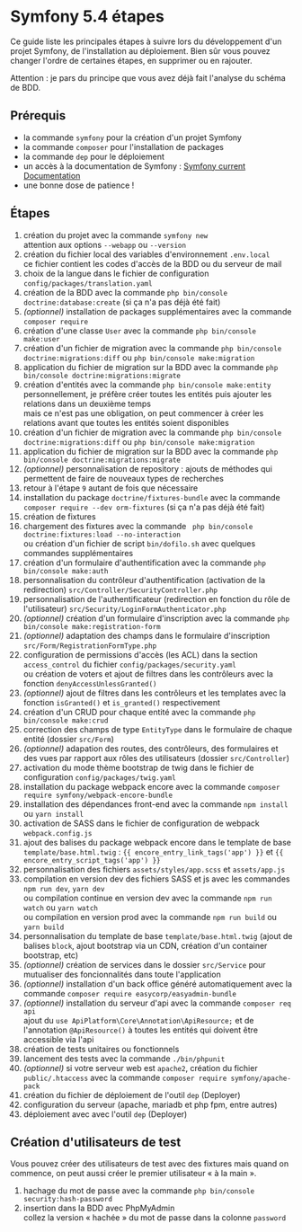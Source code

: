 # Symfony 5.4 étapes

Ce guide liste les principales étapes à suivre lors du développement d'un projet Symfony, de l'installation au déploiement.
Bien sûr vous pouvez changer l'ordre de certaines étapes, en supprimer ou en rajouter.

Attention : je pars du principe que vous avez déjà fait l'analyse du schéma de BDD.

## Prérequis

- la commande `symfony` pour la création d'un projet Symfony
- la commande `composer` pour l'installation de packages
- la commande `dep` pour le déploiement
- un accès à la documentation de Symfony : [Symfony current Documentation](https://symfony.com/doc/current/index.html)
- une bonne dose de patience !

## Étapes

1. création du projet avec la commande `symfony new`  
   attention aux options `--webapp` ou `--version`
2. création du fichier local des variables d'environnement `.env.local`  
   ce fichier contient les codes d'accès de la BDD ou du serveur de mail
3. choix de la langue dans le fichier de configuration `config/packages/translation.yaml`
4. création de la BDD avec la commande `php bin/console doctrine:database:create` (si ça n'a pas déjà été fait)
5. *(optionnel)* installation de packages supplémentaires avec la commande `composer require`
6. création d'une classe `User` avec la commande `php bin/console make:user`
7. création d'un fichier de migration avec la commande `php bin/console doctrine:migrations:diff` ou `php bin/console make:migration`
8. application du fichier de migration sur la BDD avec la commande `php bin/console doctrine:migrations:migrate`
9. création d'entités avec la commande `php bin/console make:entity`  
   personnellement, je préfère créer toutes les entités puis ajouter les relations dans un deuxième temps  
   mais ce n'est pas une obligation, on peut commencer à créer les relations avant que toutes les entités soient disponibles
10. création d'un fichier de migration avec la commande `php bin/console doctrine:migrations:diff` ou `php bin/console make:migration`
11. application du fichier de migration sur la BDD avec la commande `php bin/console doctrine:migrations:migrate`
12. *(optionnel)* personnalisation de repository : ajouts de méthodes qui permettent de faire de nouveaux types de recherches
13. retour à l'étape `9` autant de fois que nécessaire
14. installation du package `doctrine/fixtures-bundle` avec la commande `composer require --dev orm-fixtures` (si ça n'a pas déjà été fait)
15. création de fixtures
16. chargement des fixtures avec la commande ` php bin/console doctrine:fixtures:load --no-interaction`  
    ou création d'un fichier de script `bin/dofilo.sh` avec quelques commandes supplémentaires
17. création d'un formulaire d'authentification avec la commande `php bin/console make:auth`
18. personnalisation du contrôleur d'authentification (activation de la redirection) `src/Controller/SecurityController.php`
19. personnalisation de l'authentificateur (redirection en fonction du rôle de l'utilisateur) `src/Security/LoginFormAuthenticator.php`
20. *(optionnel)* création d'un formulaire d'inscription avec la commande `php bin/console make:registration-form`
21. *(optionnel)* adaptation des champs dans le formulaire d'inscription `src/Form/RegistrationFormType.php`
22. configuration de permissions d'accès (les ACL) dans la section `access_control` du fichier `config/packages/security.yaml`  
    ou création de voters et ajout de filtres dans les contrôleurs avec la fonction `denyAccessUnlessGranted()`
23. *(optionnel)* ajout de filtres dans les contrôleurs et les templates avec la fonction `isGranted()` et `is_granted()` respectivement
24. création d'un CRUD pour chaque entité avec la commande `php bin/console make:crud`
25. correction des champs de type `EntityType` dans le formulaire de chaque entité (dossier `src/Form`)
26. *(optionnel)* adapation des routes, des contrôleurs, des formulaires et des vues par rapport aux rôles des utilisateurs (dossier `src/Controller`)
27. activation du mode thème bootstrap de twig dans le fichier de configuration `config/packages/twig.yaml`
28. installation du package webpack encore avec la commande `composer require symfony/webpack-encore-bundle`
29. installation des dépendances front-end avec la commande `npm install` ou `yarn install`
30. activation de SASS dans le fichier de configuration de webpack `webpack.config.js`
31. ajout des balises du package webpack encore dans le template de base `template/base.html.twig` : `{{ encore_entry_link_tags('app') }}` et `{{ encore_entry_script_tags('app') }}`
32. personnalisation des fichiers `assets/styles/app.scss` et `assets/app.js`
33. compilation en version dev des fichiers SASS et js avec les commandes `npm run dev`, `yarn dev`  
    ou compilation continue en version dev avec la commande `npm run watch` ou `yarn watch`  
    ou compilation en version prod avec la commande `npm run build` ou `yarn build`
34. personnalisation du template de base `template/base.html.twig` (ajout de balises `block`, ajout bootstrap via un CDN, création d'un container bootstrap, etc)
35. *(optionnel)* création de services dans le dossier `src/Service` pour mutualiser des foncionnalités dans toute l'application
36. *(optionnel)* installation d'un back office généré automatiquement avec la commande `composer require easycorp/easyadmin-bundle`
37. *(optionnel)* installation du serveur d'api avec la commande `composer req api`  
    ajout du `use ApiPlatform\Core\Annotation\ApiResource;` et de l'annotation `@ApiResource()` à toutes les entités qui doivent être accessible via l'api
38. création de tests unitaires ou fonctionnels
39. lancement des tests avec la commande `./bin/phpunit`
40. *(optionnel)* si votre serveur web est `apache2`, création du fichier `public/.htaccess` avec la commande `composer require symfony/apache-pack`
41. création du fichier de déploiement de l'outil `dep` (Deployer)
42. configuration du serveur (apache, mariadb et php fpm, entre autres)
43. déploiement avec avec l'outil `dep` (Deployer)

## Création d'utilisateurs de test

Vous pouvez créer des utilisateurs de test avec des fixtures mais quand on commence, on peut aussi créer le premier utilisateur « à la main ».

1. hachage du mot de passe avec la commande `php bin/console security:hash-password`
2. insertion dans la BDD avec PhpMyAdmin  
   collez la version « hachée » du mot de passe dans la colonne `password`

